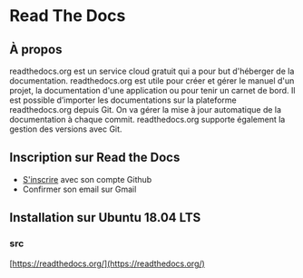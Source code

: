# Read The Docs

## À propos
readthedocs.org est un service cloud gratuit qui a pour but d'héberger de la documentation. 
readthedocs.org est utile pour créer et gérer le manuel d'un projet, la documentation d'une application ou pour tenir un carnet de bord.
Il est possible d’importer les documentations sur la plateforme readthedocs.org depuis Git. 
On va gérer la mise à jour automatique de la documentation à chaque commit. 
readthedocs.org supporte également la gestion des versions avec Git.
## Inscription sur Read the Docs
- [S'inscrire](https://readthedocs.org/accounts/signup/) avec son compte Github
- Confirmer son email sur Gmail

## Installation sur Ubuntu 18.04 LTS

### src 
[https://readthedocs.org/](https://readthedocs.org/)
<!--stackedit_data:
eyJoaXN0b3J5IjpbODcyNDMzNjU1LC0xNzk1NTkyODg3LDEzOT
gxMzYzNjldfQ==
-->